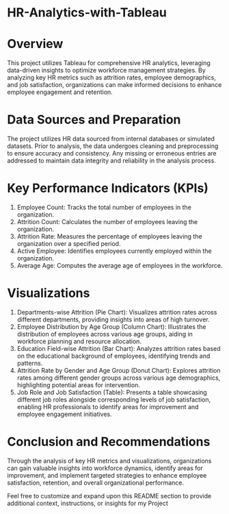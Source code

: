 # HR-Analytics-with-Tableau

# Overview
This project utilizes Tableau for comprehensive HR analytics, leveraging data-driven insights to optimize workforce management strategies. By analyzing key HR metrics such as attrition rates, employee demographics, and job satisfaction, organizations can make informed decisions to enhance employee engagement and retention.

# Data Sources and Preparation
The project utilizes HR data sourced from internal databases or simulated datasets. Prior to analysis, the data undergoes cleaning and preprocessing to ensure accuracy and consistency. Any missing or erroneous entries are addressed to maintain data integrity and reliability in the analysis process.

# Key Performance Indicators (KPIs)
1. Employee Count: Tracks the total number of employees in the organization.
2. Attrition Count: Calculates the number of employees leaving the organization.
3. Attrition Rate: Measures the percentage of employees leaving the organization over a specified period.
4. Active Employee: Identifies employees currently employed within the organization.
5. Average Age: Computes the average age of employees in the workforce.

# Visualizations
1. Departments-wise Attrition (Pie Chart):
Visualizes attrition rates across different departments, providing insights into areas of high turnover.
2. Employee Distribution by Age Group (Column Chart):
Illustrates the distribution of employees across various age groups, aiding in workforce planning and resource allocation.
3. Education Field-wise Attrition (Bar Chart):
Analyzes attrition rates based on the educational background of employees, identifying trends and patterns.
4. Attrition Rate by Gender and Age Group (Donut Chart):
Explores attrition rates among different gender groups across various age demographics, highlighting potential areas for intervention.
5. Job Role and Job Satisfaction (Table):
Presents a table showcasing different job roles alongside corresponding levels of job satisfaction, enabling HR professionals to identify areas for improvement and employee engagement initiatives.

# Conclusion and Recommendations
Through the analysis of key HR metrics and visualizations, organizations can gain valuable insights into workforce dynamics, identify areas for improvement, and implement targeted strategies to enhance employee satisfaction, retention, and overall organizational performance.

Feel free to customize and expand upon this README section to provide additional context, instructions, or insights for my Project
